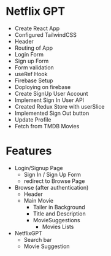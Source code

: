 # Netflix GPT

- Create React App
- Configured TailwindCSS
- Header
- Routing of App
- Login Form
- Sign up Form
- Form validation
- useRef Hook
- Firebase Setup
- Doploying on firebase
- Create SignUp User Account
- Implement Sign In User API
- Created Redux Store with userSlice
- Implemented Sign Out button
- Update Profile
- Fetch from TMDB Movies

# Features

- Login/Signup Page
  - Sign In / Sign Up Form
  - redirect to Browse Page
- Browse (after authentication)
  - Header
  - Main Movie
    - Tailer in Background
    - Title and Description
    - MovieSuggestions
      - Movies Lists
- NetflixGPT
  - Search bar
  - Movie Suggestion
